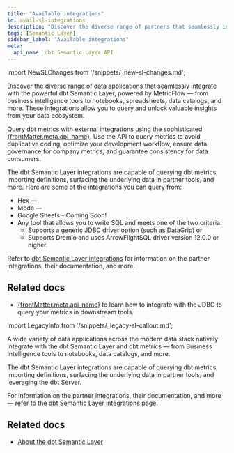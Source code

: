 ```yaml
---
title: "Available integrations"
id: avail-sl-integrations
description: "Discover the diverse range of partners that seamlessly integrate with the powerful dbt Semantic Layer, allowing you to query and unlock valuable insights from your data ecosystem."
tags: [Semantic Layer]
sidebar_label: "Available integrations"
meta:
  api_name: dbt Semantic Layer API
---
```


<VersionBlock firstVersion="1.6">

import NewSLChanges from '/snippets/_new-sl-changes.md';

<NewSLChanges />



Discover the diverse range of data applications that seamlessly integrate with the powerful dbt Semantic Layer, powered by MetricFlow &mdash; from business intelligence tools to notebooks, spreadsheets, data catalogs, and more. These integrations allow you to query and unlock valuable insights from your data ecosystem.

<span>Query dbt metrics with external integrations using the sophisticated <a href="https://docs.getdbt.com/docs/dbt-cloud-apis/sl-api-overview" target="_self">{frontMatter.meta.api_name}</a></span>. Use the API to query metrics to avoid duplicative coding, optimize your development workflow, ensure data governance for company metrics, and guarantee consistency for data consumers.

The dbt Semantic Layer integrations are capable of querying dbt metrics, importing definitions, surfacing the underlying data in partner tools, and more. Here are some of the integrations you can query from:

- Hex &mdash;
- Mode &mdash;
- Google Sheets - Coming Soon!
- Any tool that allows you to write SQL and meets one of the two criteria: 
  * Supports a generic JDBC driver option (such as DataGrip) or 
  * Supports Dremio and uses ArrowFlightSQL driver version 12.0.0 or higher.

Refer to [dbt Semantic Layer integrations](https://www.getdbt.com/product/semantic-layer-integrations) for information on the partner integrations, their documentation, and more. 

<Lightbox src="/img/docs/dbt-cloud/semantic-layer/sl-architecture.jpg" width="95%" title="dbt Semantic Layer supports many different tool integrations."/>


## Related docs

- <span><a href="https://docs.getdbt.com/docs/dbt-cloud-apis/sl-api-overview" target="_self">{frontMatter.meta.api_name}</a></span> to learn how to integrate with the JDBC to query your metrics in downstream tools.

</VersionBlock>

<VersionBlock lastVersion="1.5">

import LegacyInfo from '/snippets/_legacy-sl-callout.md';

<LegacyInfo />

A wide variety of data applications across the modern data stack natively integrate with the dbt Semantic Layer and dbt metrics &mdash; from Business Intelligence tools to notebooks, data catalogs, and more.

The dbt Semantic Layer integrations are capable of querying dbt metrics, importing definitions, surfacing the underlying data in partner tools, and leveraging the dbt Server. 

For information on the partner integrations, their documentation, and more &mdash; refer to the [dbt Semantic Layer integrations](https://www.getdbt.com/product/semantic-layer-integrations) page.

<Lightbox src="/img/docs/dbt-cloud/semantic-layer/sl_architecture.png" width="75%" title="The universal dbt Semantic Layer connecting to integration tools."/>

## Related docs

- [About the dbt Semantic Layer](/docs/use-dbt-semantic-layer/dbt-sl)

</VersionBlock>
